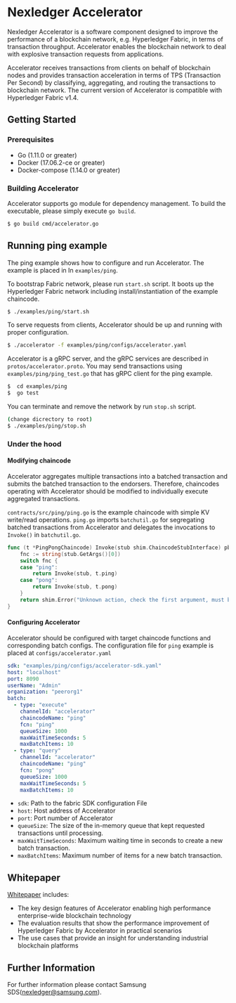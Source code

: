 # Nexledger Accelerator
Nexledger Accelerator is a software component designed to improve the performance of a blockchain network, e.g. Hyperledger Fabric, in terms of transaction throughput. Accelerator enables the blockchain network to deal with explosive transaction requests from applications. 

Accelerator receives transactions from clients on behalf of blockchain nodes and provides transaction acceleration in terms of TPS (Transaction Per Second) by classifying, aggregating, and routing the transactions to blockchain network. The current version of Accelerator is compatible with Hyperledger Fabric v1.4.


## Getting Started
### Prerequisites
- Go (1.11.0 or greater)
- Docker (17.06.2-ce or greater)
- Docker-compose (1.14.0 or greater)

### Building Accelerator
Accelerator supports go module for dependency management. To build the executable, please simply execute `go build`.
```bash
$ go build cmd/accelerator.go
```

## Running ping example
The ping example shows how to configure and run Accelerator. The example is placed in In `examples/ping`. 

To bootstrap Fabric network, please run `start.sh` script. It boots up the Hyperledger Fabric network including install/instantiation of the example chaincode.
```bash
$ ./examples/ping/start.sh
```
  
To serve requests from clients, Accelerator should be up and running with proper configuration.
```bash
$ ./accelerator -f examples/ping/configs/accelerator.yaml
```

Accelerator is a gRPC server, and the gRPC services are described in `protos/accelerator.proto`.
You may send transactions using `examples/ping/ping_test.go` that has gRPC client for the ping example. 
```bash
$  cd examples/ping
$  go test
```

You can terminate and remove the network by run `stop.sh` script.
```bash
(change dicrectory to root)
$ ./examples/ping/stop.sh
```

### Under the hood
#### Modifying chaincode
Accelerator aggregates multiple transactions into a batched transaction and submits the batched transaction to the endorsers.
Therefore, chaincodes operating with Accelerator should be modified to individually execute aggregated transactions.

`contracts/src/ping/ping.go` is the example chaincode with simple KV write/read operations.
`ping.go` imports `batchutil.go` for segregating batched transactions from Accelerator and delegates the invocations to `Invoke()` in `batchutil.go`.

```go
func (t *PingPongChaincode) Invoke(stub shim.ChaincodeStubInterface) pb.Response {
	fnc := string(stub.GetArgs()[0])
	switch fnc {
	case "ping":
		return Invoke(stub, t.ping)
	case "pong":
		return Invoke(stub, t.pong)
	}
	return shim.Error("Unknown action, check the first argument, must be one of 'insert', 'query'")
}
```  

#### Configuring Accelerator
Accelerator should be configured with target chaincode functions and corresponding batch configs. 
The configuration file for `ping` example is placed at `configs/accelerator.yaml` 
```yaml
sdk: "examples/ping/configs/accelerator-sdk.yaml"
host: "localhost"
port: 8090
userName: "Admin"
organization: "peerorg1"
batch:
  - type: "execute"
    channelId: "accelerator"
    chaincodeName: "ping"
    fcn: "ping"
    queueSize: 1000
    maxWaitTimeSeconds: 5
    maxBatchItems: 10
  - type: "query"
    channelId: "accelerator"
    chaincodeName: "ping"
    fcn: "pong"
    queueSize: 1000
    maxWaitTimeSeconds: 5
    maxBatchItems: 10
```
- `sdk`: Path to the fabric SDK configuration File
- `host`: Host address of Accelerator
- `port`: Port number of Accelerator
- `queueSize`: The size of the in-memory queue that kept requested transactions until processing.
- `maxWaitTimeSeconds`: Maximum waiting time in seconds to create a new batch transaction.
- `maxBatchItems`: Maximum number of items for a new batch transaction. 

## Whitepaper
[Whitepaper](https://github.com/nexledger/accelerator/blob/master/docs/Whitepaper-Acceleratoring%20Throughput%20in%20Permissioned%20Blockchain%20Networks.pdf) includes:
- The key design features of Accelerator enabling high performance enterprise-wide blockchain technology
- The evaluation results that show the performance improvement of Hyperledger Fabric by Accelerator in practical scenarios
- The use cases that provide an insight for understanding industrial blockchain platforms

## Further Information
For further information please contact Samsung SDS(nexledger@samsung.com).


